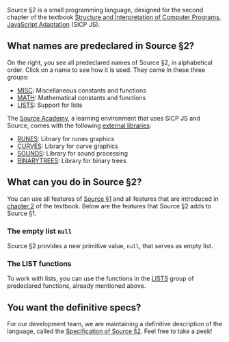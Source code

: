 Source §2 is a small programming language, designed for the second chapter
of the textbook
<a href="https://sicp.comp.nus.edu.sg">Structure and Interpretation
of Computer Programs, JavaScript Adaptation</a> (SICP JS). 

## What names are predeclared in Source §2?

On the right, you see all predeclared names of Source §2, in alphabetical
order. Click on a name to see how it is used. They come in these three groups:
  <ul>
    <li>
      <a href="../MISC/">MISC</a>: Miscellaneous constants and functions
    </li>
    <li>
      <a href="../MATH/">MATH</a>: Mathematical constants and functions
    </li>
    <li>
      <a href="../LISTS/">LISTS</a>: Support for lists
    </li>
  </ul>

The <a href="https://sourceacademy.nus.edu.sg">Source Academy</a>,
a learning environment that uses SICP JS and Source, comes with the following 
<a href="External libraries/">external libraries</a>:
  <ul>
    <li>
      <a href="../RUNES/index.html">RUNES</a>: Library for runes graphics
    </li>
    <li>
      <a href="../CURVES/index.html">CURVES</a>: Library for curve graphics
    </li>
    <li>
      <a href="../SOUNDS/index.html">SOUNDS</a>: Library for sound processing
    </li>
    <li>
      <a href="../BINARYTREES/index.html">BINARYTREES</a>: Library for binary trees
    </li>
  </ul>

## What can you do in Source §2?

You can use all features of
<a href="../Source §1/">Source §1</a> and all
features that are introduced in
<a href="https://sicp.comp.nus.edu.sg/chapters/23">chapter 2</a> of the
textbook.
Below are the features that Source §2 adds to Source §1.

### The empty list `null`

Source §2 provides a new primitive value, `null`, that serves as empty list.

### The LIST functions

To work with lists, you can use the functions in the
<a href="../LISTS/">LISTS</a> group of predeclared functions, already mentioned
above.

## You want the definitive specs?

For our development team, we are maintaining a definitive description
of the language, called the
<a href="../source_2.pdf">Specification of Source §2</a>. Feel free to
take a peek!


